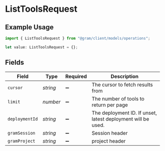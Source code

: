 # ListToolsRequest

## Example Usage

```typescript
import { ListToolsRequest } from "@gram/client/models/operations";

let value: ListToolsRequest = {};
```

## Fields

| Field                                                        | Type                                                         | Required                                                     | Description                                                  |
| ------------------------------------------------------------ | ------------------------------------------------------------ | ------------------------------------------------------------ | ------------------------------------------------------------ |
| `cursor`                                                     | *string*                                                     | :heavy_minus_sign:                                           | The cursor to fetch results from                             |
| `limit`                                                      | *number*                                                     | :heavy_minus_sign:                                           | The number of tools to return per page                       |
| `deploymentId`                                               | *string*                                                     | :heavy_minus_sign:                                           | The deployment ID. If unset, latest deployment will be used. |
| `gramSession`                                                | *string*                                                     | :heavy_minus_sign:                                           | Session header                                               |
| `gramProject`                                                | *string*                                                     | :heavy_minus_sign:                                           | project header                                               |